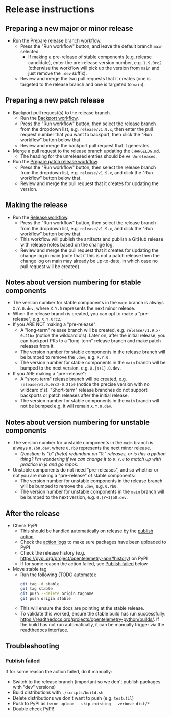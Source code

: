 # Release instructions

## Preparing a new major or minor release

* Run the [Prepare release branch workflow](https://github.com/open-telemetry/opentelemetry-python/actions/workflows/prepare-release-branch.yml).
  * Press the "Run workflow" button, and leave the default branch `main` selected.
    * If making a pre-release of stable components (e.g. release candidate),
      enter the pre-release version number, e.g. `1.9.0rc2`.
      (otherwise the workflow will pick up the version from `main` and just remove the `.dev` suffix).
  * Review and merge the two pull requests that it creates
    (one is targeted to the release branch and one is targeted to `main`).

## Preparing a new patch release

* Backport pull request(s) to the release branch.
  * Run the [Backport workflow](https://github.com/open-telemetry/opentelemetry-python/actions/workflows/backport.yml).
  * Press the "Run workflow" button, then select the release branch from the dropdown list,
    e.g. `release/v1.9.x`, then enter the pull request number that you want to backport,
    then click the "Run workflow" button below that.
  * Review and merge the backport pull request that it generates.
* Merge a pull request to the release branch updating the `CHANGELOG.md`.
  * The heading for the unreleased entries should be `## Unreleased`.
* Run the [Prepare patch release workflow](https://github.com/open-telemetry/opentelemetry-python/actions/workflows/prepare-patch-release.yml).
  * Press the "Run workflow" button, then select the release branch from the dropdown list,
    e.g. `release/v1.9.x`, and click the "Run workflow" button below that.
  * Review and merge the pull request that it creates for updating the version.

## Making the release

* Run the [Release workflow](https://github.com/open-telemetry/opentelemetry-python/actions/workflows/release.yml).
  * Press the "Run workflow" button, then select the release branch from the dropdown list,
    e.g. `release/v1.9.x`, and click the "Run workflow" button below that.
  * This workflow will publish the artifacts and publish a GitHub release with release notes based on the change log.
  * Review and merge the pull request that it creates for updating the change log in main
    (note that if this is not a patch release then the change log on main may already be up-to-date,
    in which case no pull request will be created).

## Notes about version numbering for stable components

* The version number for stable components in the `main` branch is always `X.Y.0.dev`,
  where `X.Y.0` represents the next minor release.
* When the release branch is created, you can opt to make a "pre-release", e.g. `X.Y.0rc2`.
* If you ARE NOT making a "pre-release":
  * A "long-term" release branch will be created, e.g. `release/v1.9.x-0.21bx` (notice the wildcard x's).
    Later on, after the initial release, you can backport PRs to a "long-term" release branch and make patch releases
    from it.
  * The version number for stable components in the release branch will be bumped to remove the `.dev`,
    e.g. `X.Y.0`.
  * The version number for stable components in the `main` branch will be bumped to the next version,
    e.g. `X.{Y+1}.0.dev`.
* If you ARE making a "pre-release":
  * A "short-term" release branch will be created, e.g. `release/v1.9.0rc2-0.21b0` (notice the precise version with no
    wildcard x's). "Short-term" release branches do not support backports or patch releases after the initial release.
  * The version number for stable components in the `main` branch will not be bumped e.g. it will remain `X.Y.0.dev`.

## Notes about version numbering for unstable components

* The version number for unstable components in the `main` branch is always `0.Yb0.dev`,
  where `0.Yb0` represents the next minor release.
  * _Question: Is "b" (beta) redundant on "0." releases, or is this a python thing? I'm wondering if we can change it to `0.Y.0` to match up with practice in js and go repos._
* Unstable components do not need "pre-releases", and so whether or not you are making a "pre-release" of stable
  components:
  * The version number for unstable components in the release branch will be bumped to remove the `.dev`,
    e.g. `0.Yb0`.
  * The version number for unstable components in the `main` branch will be bumped to the next version,
    e.g. `0.{Y+1}b0.dev`.

## After the release

* Check PyPI
  * This should be handled automatically on release by the [publish action](https://github.com/open-telemetry/opentelemetry-python/blob/main/.github/workflows/publish.yml).
  * Check the [action logs](https://github.com/open-telemetry/opentelemetry-python/actions?query=workflow%3APublish) to make sure packages have been uploaded to PyPI
  * Check the release history (e.g. https://pypi.org/project/opentelemetry-api/#history) on PyPI
  * If for some reason the action failed, see [Publish failed](#publish-failed) below
* Move stable tag
  * Run the following (TODO automate):
    ```bash
    git tag -d stable
    git tag stable
    git push --delete origin tagname
    git push origin stable
    ```
  * This will ensure the docs are pointing at the stable release.
  * To validate this worked, ensure the stable build has run successfully:
    https://readthedocs.org/projects/opentelemetry-python/builds/.
    If the build has not run automatically, it can be manually trigger via the readthedocs interface.

## Troubleshooting

### Publish failed

If for some reason the action failed, do it manually:

- Switch to the release branch (important so we don't publish packages with "dev" versions)
- Build distributions with `./scripts/build.sh`
- Delete distributions we don't want to push (e.g. `testutil`)
- Push to PyPI as `twine upload --skip-existing --verbose dist/*`
- Double check PyPI!
